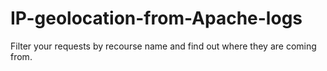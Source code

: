 # IP-geolocation-from-Apache-logs
Filter your requests by recourse name and find out where they are coming from.
